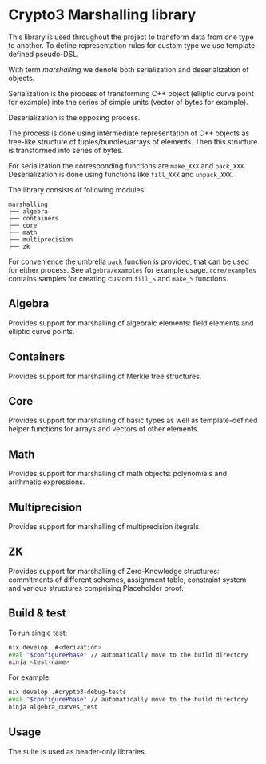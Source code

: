 # Crypto3 Marshalling library

This library is used throughout the project to transform data from one type to
another. To define representation rules for custom type we use template-defined
pseudo-DSL.

With term *marshalling* we denote both serialization and deserialization of
objects.

Serialization is the process of transforming C++ object (elliptic curve point
for example) into the series of simple units (vector of bytes for example).

Deserialization is the opposing process.

The process is done using intermediate representation of C++ objects as
tree-like structure of tuples/bundles/arrays of elements. Then this structure
is transformed into series of bytes.

For serialization the corresponding functions are `make_XXX` and `pack_XXX`.
Deserialization is done using functions like `fill_XXX` and `unpack_XXX`.

The library consists of following modules:

```
marshalling
├── algebra
├── containers
├── core
├── math
├── multiprecision
├── zk
```

For convenience the umbrella `pack` function is provided, that can be used for
either process. See `algebra/examples` for example usage. `core/examples`
contains samples for creating custom `fill_S` and `make_S` functions.

## Algebra

Provides support for marshalling of algebraic elements: field elements and
elliptic curve points.

## Containers

Provides support for marshalling of Merkle tree structures.

## Core

Provides support for marshalling of basic types as well as template-defined
helper functions for arrays and vectors of other elements.

## Math

Provides support for marshalling of math objects: polynomials and arithmetic
expressions.

## Multiprecision

Provides support for marshalling of multiprecision itegrals.

## ZK

Provides support for marshalling of Zero-Knowledge structures: commitments of
different schemes, assignment table, constraint system and various structures
comprising Placeholder proof.

## Build & test

To run single test:
```bash
nix develop .#<derivation>
eval "$configurePhase" // automatically move to the build directory
ninja <test-name>
```

For example:
```bash
nix develop .#crypto3-debug-tests
eval "$configurePhase" // automatically move to the build directory
ninja algebra_curves_test
```

## Usage

The suite is used as header-only libraries.
